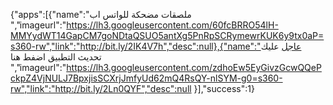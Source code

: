 
  {"apps":[{"name":"ملصقات مضحكة للواتس اب ","imageurl":"https://lh3.googleusercontent.com/60fcBRRO54lH-MMYydWT14GapCM7goNDtaQSUO5antXg5PnRpSCRymewrKUK6y9tx0aP=s360-rw","link":"http://bit.ly/2IK4V7h","desc":null},{"name":"عاجل عليك  تحديث التطبيق اضفط هنا ","imageurl":"https://lh3.googleusercontent.com/zdhoEw5EyGivzGcwQQePckpZ4VjNULJ7BpxjisSCXrjJmfyUd62mQ4RsQY-nlSYM-g0=s360-rw","link":"http://bit.ly/2Ln0QYF","desc":null
}],"success":1}
